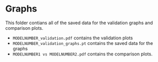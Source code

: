 # Graphs

This folder contians all of the saved data for the validation graphs and comparison plots.
- `MODELNUMBER_validation.pdf` contains the validation plots
- `MODELNUMBER_validation_graphs.pt` contains the saved data for the graphs
- `MODELNUMBER1 vs MODELNUMBER2.pdf` contains the comparison plots.
